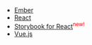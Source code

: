   * [Ember](/docs/clients/javascript/ember)
  * [React](/docs/clients/javascript/react)
  * [Storybook for React](/docs/clients/javascript/react-storybook)<sup style="color: red">new!</sup>
  * [Vue.js](/docs/clients/javascript/vue)
